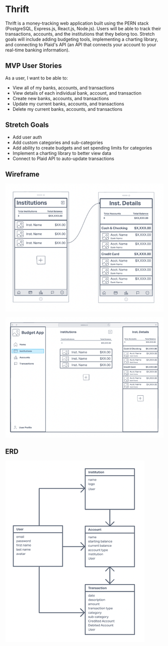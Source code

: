 # Thrift
Thrift is a money-tracking web application built using the PERN stack (PostgreSQL, Express.js, React.js, Node.js). Users will be able to track their transactions, accounts, and the institutions that they belong too. Stretch goals will include adding budgeting tools, implementing a charting library, and connecting to Plaid's API (an API that connects your account to your real-time banking information).

## MVP User Stories
As a user, I want to be able to:
* View all of my banks, accounts, and transactions
* View details of each individual bank, account, and transaction
* Create new banks, accounts, and transactions
* Update my current banks, accounts, and transactions
* Delete my current banks, accounts, and transactions

## Stretch Goals
* Add user auth
* Add custom categories and sub-categories
* Add ability to create budgets and set spending limits for categories
* Implement a charting library to better view data
* Connect to Plaid API to auto-update transactions

## Wireframe
![Mobile View](https://github.com/siemenjm/backend-thrift/blob/main/proposal_screenshots/mobile_view.png)

![Desktop View](https://github.com/siemenjm/backend-thrift/blob/main/proposal_screenshots/desktop_view.png)

## ERD
![Model ERDs](https://github.com/siemenjm/backend-thrift/blob/main/proposal_screenshots/model_erds.png)